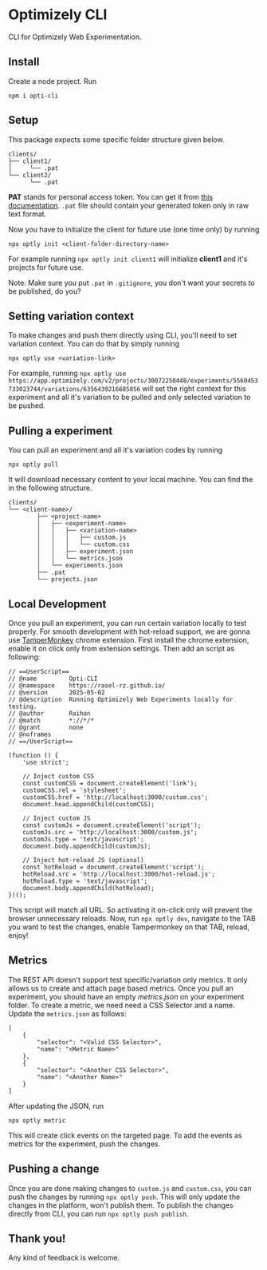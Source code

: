 # Optimizely CLI
CLI for Optimizely Web Experimentation.

## Install
Create a node project. Run 
```
npm i opti-cli
```

## Setup
This package expects some specific folder structure given below.

```
clients/
├── client1/
│     └── .pat
└── client2/
      └── .pat
```
**PAT** stands for personal access token. You can get it from [this documentation](https://support.optimizely.com/hc/en-us/articles/4410289816205-Manage-your-API-tokens). `.pat` file should contain your generated token only in raw text format.

Now you have to initialize the client for future use (one time only) by running 
```
npx optly init <client-folder-directory-name>
```
For example running `npx optly init client1` will initialize **client1** and it's projects for future use.

Note: Make sure you put `.pat` in `.gitignore`, you don't want your secrets to be published, do you?

## Setting variation context
To make changes and push them directly using CLI, you'll need to set variation context.
You can do that by simply running 
```
npx optly use <variation-link>
```
For example, running `npx optly use https://app.optimizely.com/v2/projects/30072250448/experiments/5560453733023744/variations/6356439216685056` will set the right context for this experiment and all it's variation to be pulled and only selected variation to be pushed.

## Pulling a experiment
You can pull an experiment and all it's variation codes by running 
```
npx optly pull
```
It will download necessary content to your local machine. You can find the in the following structure.
```
clients/
└── <client-name>/
        ├── <project-name>
        │   ├── <experiment-name>
        │   │   ├── <variation-name>
        │   │   │   ├── custom.js
        │   │   │   └── custom.css
        │   │   ├── experiment.json
        │   │   └── metrics.json
        │   └── experiments.json
        ├── .pat
        └── projects.json
```

## Local Development
Once you pull an experiment, you can run certain variation locally to test properly. For smooth development with hot-reload support, we are gonna use [TamperMonkey](https://chromewebstore.google.com/detail/tampermonkey/dhdgffkkebhmkfjojejmpbldmpobfkfo) chrome extension. First install the chrome extension, enable it on click only from extension settings.
Then add an script as following:
```
// ==UserScript==
// @name         Opti-CLI
// @namespace    https://rasel-rz.github.io/
// @version      2025-05-02
// @description  Running Optimizely Web Experiments locally for testing.
// @author       Raihan
// @match        *://*/*
// @grant        none
// @noframes
// ==/UserScript==

(function () {
    'use strict';

    // Inject custom CSS
    const customCSS = document.createElement('link');
    customCSS.rel = 'stylesheet';
    customCSS.href = 'http://localhost:3000/custom.css';
    document.head.appendChild(customCSS);

    // Inject custom JS
    const customJs = document.createElement('script');
    customJs.src = 'http://localhost:3000/custom.js';
    customJs.type = 'text/javascript';
    document.body.appendChild(customJs);

    // Inject hot-reload JS (optional)
    const hotReload = document.createElement('script');
    hotReload.src = 'http://localhost:3000/hot-reload.js';
    hotReload.type = 'text/javascript';
    document.body.appendChild(hotReload);
})();
```
This script will match all URL. So activating it on-click only will prevent the browser unnecessary reloads.
Now, run `npx optly dev`, navigate to the TAB you want to test the changes, enable Tampermonkey on that TAB, reload, enjoy!

## Metrics
The REST API doesn't support test specific/variation only metrics. It only allows us to create and attach page based metrics. Once you pull an experiment, you should have an empty _metrics.json_ on your experiment folder. To create a metric, we need need a CSS Selector and a name. Update the `metrics.json` as follows:
```
[
    {
        "selector": "<Valid CSS Selector>",
        "name": "<Metric Name>"
    },
    {
        "selector": "<Another CSS Selector>",
        "name": "<Another Name>"
    }
]
```
After updating the JSON, run
```
npx optly metric
```
This will create click events on the targeted page. To add the events as metrics for the experiment, push the changes.

## Pushing a change
Once you are done making changes to `custom.js` and `custom.css`, you can push the changes by running `npx optly push`. This will only update the changes in the platform, won't publish them. To publish the changes directly from CLI, you can run `npx optly push publish`.

## Thank you!
Any kind of feedback is welcome.